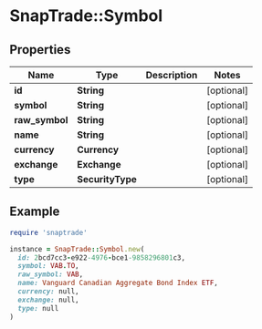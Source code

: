 # SnapTrade::Symbol

## Properties

| Name | Type | Description | Notes |
| ---- | ---- | ----------- | ----- |
| **id** | **String** |  | [optional] |
| **symbol** | **String** |  | [optional] |
| **raw_symbol** | **String** |  | [optional] |
| **name** | **String** |  | [optional] |
| **currency** | **Currency** |  | [optional] |
| **exchange** | **Exchange** |  | [optional] |
| **type** | **SecurityType** |  | [optional] |

## Example

```ruby
require 'snaptrade'

instance = SnapTrade::Symbol.new(
  id: 2bcd7cc3-e922-4976-bce1-9858296801c3,
  symbol: VAB.TO,
  raw_symbol: VAB,
  name: Vanguard Canadian Aggregate Bond Index ETF,
  currency: null,
  exchange: null,
  type: null
)
```

